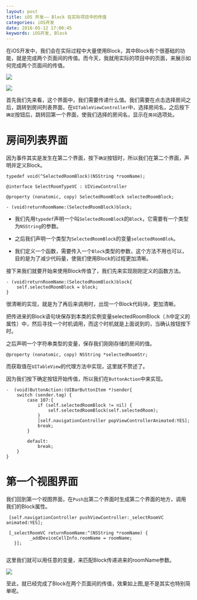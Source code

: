 ```yaml
---
layout: post
title: iOS 开发—— Block 在实际项目中的传值
categories: iOS开发
date: 2016-05-12 17:00:45
keywords: iOS开发, Block
---
```


在iOS开发中，我们会在实际过程中大量使用Block，其中Block有个很基础的功能，就是完成两个页面间的传值。而今天，我就用实际的项目中的页面，来展示如何完成两个页面间的传值。

<!--more-->


![](https://raw.githubusercontent.com/originalix/OuGeCameraTest/master/%E6%B5%B7%E5%BA%B7C2C%E6%B5%8B%E8%AF%95/img/IMG_5389.PNG)

![](https://raw.githubusercontent.com/originalix/OuGeCameraTest/master/%E6%B5%B7%E5%BA%B7C2C%E6%B5%8B%E8%AF%95/img/IMG_5391.PNG)

首先我们先来看，这个界面中，我们需要传递什么值。我们需要在点击选择房间之后，跳转到房间列表界面，在`UITableViewController`中，选择房间名，之后按下`确定`按钮后，跳转回第一个界面，使我们选择的房间名，显示在`房间`选项处。


# 房间列表界面

因为事件其实是发生在第二个界面，按下`确定`按钮时，所以我们在第二个界面，声明并定义Block。

```objc
typedef void(^SelectedRoomBlock)(NSString *roomName);

@interface SelectRoomTypeVC : UIViewController

@property (nonatomic, copy) SelectedRoomBlock selectedRoomBlock;

- (void)returnRoomName:(SelectedRoomBlock)block;

```

- 我们先用`typedef`声明一个叫`SelectedRoomBlock`的`Block`，它需要有一个类型为`NSString`的参数。

- 之后我们声明一个类型为`SelectedRoomBlock`的变量`selectedRoomBlok`。

- 我们定义一个函数，需要传入一个`Block`类型的参数，这个方法不用也可以，目的是为了减少代码量，使我们使用Block的过程更加清晰。


接下来我们就要开始来使用Block传值了，我们先来实现刚刚定义的函数方法。

```objc
- (void)returnRoomName:(SelectedRoomBlock)block{
    self.selectedRoomBlock = block;
}
```

很清晰的实现，就是为了再后来调用时，出现一个Block代码块，更加清晰。

把传进来的Block语句块保存到本类的实例变量selectedRoomBlock（.h中定义的属性）中，然后寻找一个时机调用，而这个时机就是上面说到的，当确认按钮按下时。

之后声明一个字符串类型的变量，保存我们刚刚存储的房间的值。

```objc
@property (nonatomic, copy) NSString *selectedRoomStr;
```

而获取值在`UITableView`的代理方法中实现，这里就不赘述了。

因为我们按下确定按钮开始传值，所以我们在`ButtonAction`中来实现。

```objc
-  (void)ButtonAction:(UIBarButtonItem *)sender{
    switch (sender.tag) {
        case 107:{
            if (self.selectedRoomBlock != nil) {
                self.selectedRoomBlock(self.selectedRoom);
            }
            [self.navigationController popViewControllerAnimated:YES];
            break;
        }
        
        default:
            break;
    }
}

```

# 第一个视图界面

我们回到第一个视图界面，在`Push`出第二个界面时生成第二个界面的地方，调用我们的Block属性。

```objc
 [self.navigationController pushViewController:_selectRoomVC animated:YES];
    
 [_selectRoomVC returnRoomName:^(NSString *roomName) {
         _addDeviceCellInfo.roomName = roomName;
   }];
            
```

这里我们就可以用任意的变量，来匹配Block传递进来的roomName参数。

![](https://raw.githubusercontent.com/originalix/OuGeCameraTest/master/%E6%B5%B7%E5%BA%B7C2C%E6%B5%8B%E8%AF%95/img/IMG_5392.PNG)

至此，就已经完成了Block在两个页面间的传值，效果如上图,是不是其实也特别简单呢。
